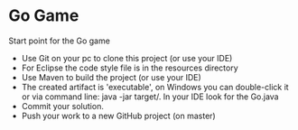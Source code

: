 # Go Game
Start point for the Go game

* Use Git on your pc to clone this project (or use your IDE)
* For Eclipse the code style file is in the resources directory
* Use Maven to build the project (or use your IDE)
* The created artifact is 'executable', on Windows you can double-click it or via command line: java -jar target/<artifact>. In your IDE look for the Go.java
* Commit your solution.
* Push your work to a new GitHub project (on master)

